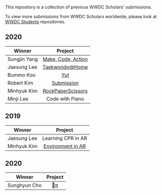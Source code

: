 This repository is a collection of previous WWDC Scholars' submissions.

To view more submissions from WWDC Scholars worldwide, please look at [WWDC Students](https://github.com/wwdc) repositories.

## 2020

| Winner        | Project       |
| ------------- |:-------------:|
| Sungjin Yang  | [Make, Code, Action](https://github.com/CoderLoveMath/Make-Code-Action/tree/dfb42ba9466e3a244a855b2d3d0c012b18b6060c) |
| Jaesung Lee   | [Taekwondo@Home](https://github.com/jaesung-wwdc/WWDC20-SwiftStudentChallenge/tree/ae41bf825679648ef2a90b958e312bd5c9dca1ef) |
| Bummo Koo     | [Yut](https://github.com/gbmksquare/WWDC-2020/tree/a95849b2de81ebff17341a958e13692a41e7cbe0) |
| Robert Kim    | [Submission](https://github.com/skull8888888/wwdc2020/tree/7a8fd5946cf40a0a4fd6d91b4851e3048aa984a9) |
| Minhyuk Kim   | [RockPaperScissors](https://github.com/mininny/RockPaperScissors-WWDC20/tree/42b95e562d50f93cc10782535105aad995ebf111) |
| Minji Lee     | Code with Piano |

## 2019

| Winner        | Project       |
| ------------- |:-------------:|
| Jaesung Lee   | Learning CPR in AR |
| Minhyuk Kim   | [Environment in AR](https://github.com/mininny/WWDC19) |

## 2020

| Winner        | Project       |
| ------------- |:-------------:|
| Sunghyun Cho  | [π](https://github.com/anaclumos/WWDC18) |
